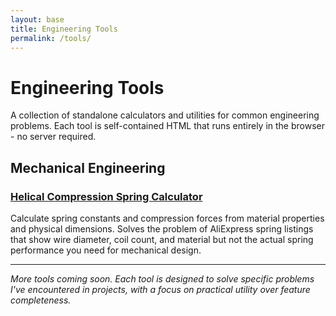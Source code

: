 ```yaml
---
layout: base
title: Engineering Tools
permalink: /tools/
---
```


# Engineering Tools

A collection of standalone calculators and utilities for common engineering problems. Each tool is self-contained HTML that runs entirely in the browser - no server required.

## Mechanical Engineering

### [Helical Compression Spring Calculator](/tools/helical-spring)

Calculate spring constants and compression forces from material properties and physical dimensions. Solves the problem of AliExpress spring listings that show wire diameter, coil count, and material but not the actual spring performance you need for mechanical design.

---

*More tools coming soon. Each tool is designed to solve specific problems I've encountered in projects, with a focus on practical utility over feature completeness.*
